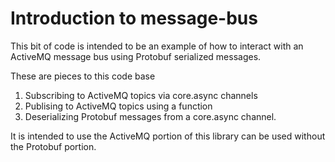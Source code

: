 # Introduction to message-bus

This bit of code is intended to be an example of how to interact with
an ActiveMQ message bus using Protobuf serialized messages.

These are pieces to this code base
1. Subscribing to ActiveMQ topics via core.async channels
2. Publising to ActiveMQ topics using a function
3. Deserializing Protobuf messages from a core.async channel.

It is intended to use the ActiveMQ portion of this library can be used
without the Protobuf portion.
